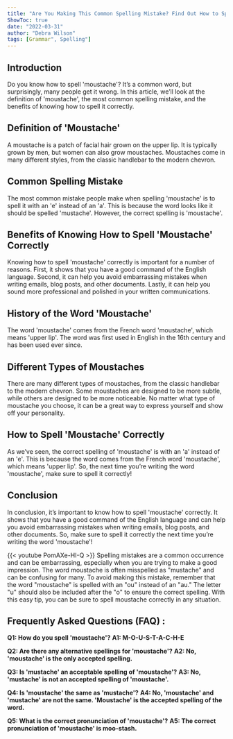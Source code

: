```yaml
---
title: "Are You Making This Common Spelling Mistake? Find Out How to Spell 'Moustache' Now!"
ShowToc: true 
date: "2022-03-31"
author: "Debra Wilson" 
tags: [Grammar", Spelling"]
---
```

## Introduction

Do you know how to spell 'moustache'? It’s a common word, but surprisingly, many people get it wrong. In this article, we’ll look at the definition of 'moustache', the most common spelling mistake, and the benefits of knowing how to spell it correctly. 

## Definition of 'Moustache'

A moustache is a patch of facial hair grown on the upper lip. It is typically grown by men, but women can also grow moustaches. Moustaches come in many different styles, from the classic handlebar to the modern chevron. 

## Common Spelling Mistake

The most common mistake people make when spelling 'moustache' is to spell it with an 'e' instead of an 'a'. This is because the word looks like it should be spelled 'mustache'. However, the correct spelling is 'moustache'. 

## Benefits of Knowing How to Spell 'Moustache' Correctly

Knowing how to spell 'moustache' correctly is important for a number of reasons. First, it shows that you have a good command of the English language. Second, it can help you avoid embarrassing mistakes when writing emails, blog posts, and other documents. Lastly, it can help you sound more professional and polished in your written communications. 

## History of the Word 'Moustache'

The word 'moustache' comes from the French word 'moustache', which means 'upper lip'. The word was first used in English in the 16th century and has been used ever since. 

## Different Types of Moustaches

There are many different types of moustaches, from the classic handlebar to the modern chevron. Some moustaches are designed to be more subtle, while others are designed to be more noticeable. No matter what type of moustache you choose, it can be a great way to express yourself and show off your personality. 

## How to Spell 'Moustache' Correctly

As we’ve seen, the correct spelling of 'moustache' is with an 'a' instead of an 'e'. This is because the word comes from the French word 'moustache', which means 'upper lip'. So, the next time you’re writing the word 'moustache', make sure to spell it correctly! 

## Conclusion

In conclusion, it’s important to know how to spell 'moustache' correctly. It shows that you have a good command of the English language and can help you avoid embarrassing mistakes when writing emails, blog posts, and other documents. So, make sure to spell it correctly the next time you’re writing the word 'moustache'!

{{< youtube PomAXe-HI-Q >}} 
Spelling mistakes are a common occurrence and can be embarrassing, especially when you are trying to make a good impression. The word moustache is often misspelled as "mustache" and can be confusing for many. To avoid making this mistake, remember that the word "moustache" is spelled with an "ou" instead of an "au." The letter "u" should also be included after the "o" to ensure the correct spelling. With this easy tip, you can be sure to spell moustache correctly in any situation.

## Frequently Asked Questions (FAQ) :
**Q1: How do you spell 'moustache'?**
**A1: M-O-U-S-T-A-C-H-E**

**Q2: Are there any alternative spellings for 'moustache'?**
**A2: No, 'moustache' is the only accepted spelling.**

**Q3: Is 'mustache' an acceptable spelling of 'moustache'?**
**A3: No, 'mustache' is not an accepted spelling of 'moustache'.**

**Q4: Is 'moustache' the same as 'mustache'?**
**A4: No, 'moustache' and 'mustache' are not the same. 'Moustache' is the accepted spelling of the word.**

**Q5: What is the correct pronunciation of 'moustache'?**
**A5: The correct pronunciation of 'moustache' is moo-stash.**





